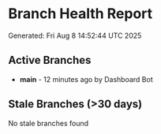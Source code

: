 # Branch Health Report
Generated: Fri Aug  8 14:52:44 UTC 2025

## Active Branches
- **main** - 12 minutes ago by Dashboard Bot

## Stale Branches (>30 days)
No stale branches found
